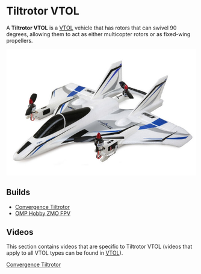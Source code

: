 # Tiltrotor VTOL

A **Tiltrotor VTOL** is a [VTOL](../frames_vtol/index.md) vehicle that has rotors that can swivel 90 degrees, allowing them to act as either multicopter rotors or as fixed-wing propellers.

![Horizon Hobby E-flite Convergence](../../assets/airframes/vtol/eflite_convergence_pixfalcon/hero.jpg)

## Builds

- [Convergence Tiltrotor](../frames_vtol/vtol_tiltrotor_eflite_convergence_pixfalcon.md)
- [OMP Hobby ZMO FPV](../frames_vtol/vtol_tiltrotor_omp_hobby_zmo_fpv.md)

## Videos

This section contains videos that are specific to Tiltrotor VTOL (videos that apply to all VTOL types can be found in [VTOL](../frames_vtol/index.md)).

[Convergence Tiltrotor](../frames_vtol/vtol_tiltrotor_eflite_convergence_pixfalcon.md)

<lite-youtube videoid="E61P2f2WPNU" title="E-flite Convergence Autonomous Mission Flight"/>

